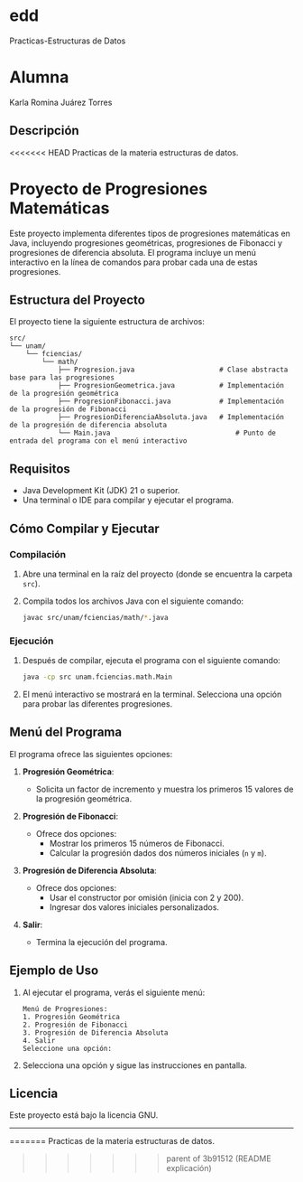 # edd
Practicas-Estructuras de Datos
# Alumna
Karla Romina Juárez Torres
## Descripción
<<<<<<< HEAD
Practicas de la materia estructuras de datos.

# Proyecto de Progresiones Matemáticas

Este proyecto implementa diferentes tipos de progresiones matemáticas en Java, incluyendo progresiones geométricas, progresiones de Fibonacci y progresiones de diferencia absoluta. El programa incluye un menú interactivo en la línea de comandos para probar cada una de estas progresiones.

## Estructura del Proyecto

El proyecto tiene la siguiente estructura de archivos:

```
src/
└── unam/
    └── fciencias/
        └── math/
            ├── Progresion.java                     # Clase abstracta base para las progresiones
            ├── ProgresionGeometrica.java           # Implementación de la progresión geométrica
            ├── ProgresionFibonacci.java            # Implementación de la progresión de Fibonacci
            ├── ProgresionDiferenciaAbsoluta.java   # Implementación de la progresión de diferencia absoluta
            └── Main.java                               # Punto de entrada del programa con el menú interactivo
```

## Requisitos

- Java Development Kit (JDK) 21 o superior.
- Una terminal o IDE para compilar y ejecutar el programa.

## Cómo Compilar y Ejecutar

### Compilación

1. Abre una terminal en la raíz del proyecto (donde se encuentra la carpeta `src`).
2. Compila todos los archivos Java con el siguiente comando:

   ```bash
   javac src/unam/fciencias/math/*.java
   ```

### Ejecución

1. Después de compilar, ejecuta el programa con el siguiente comando:

   ```bash
   java -cp src unam.fciencias.math.Main
   ```

2. El menú interactivo se mostrará en la terminal. Selecciona una opción para probar las diferentes progresiones.

## Menú del Programa

El programa ofrece las siguientes opciones:

1. **Progresión Geométrica**:
   - Solicita un factor de incremento y muestra los primeros 15 valores de la progresión geométrica.

2. **Progresión de Fibonacci**:
   - Ofrece dos opciones:
     - Mostrar los primeros 15 números de Fibonacci.
     - Calcular la progresión dados dos números iniciales (`n` y `m`).

3. **Progresión de Diferencia Absoluta**:
   - Ofrece dos opciones:
     - Usar el constructor por omisión (inicia con 2 y 200).
     - Ingresar dos valores iniciales personalizados.

4. **Salir**:
   - Termina la ejecución del programa.

## Ejemplo de Uso

1. Al ejecutar el programa, verás el siguiente menú:

   ```
   Menú de Progresiones:
   1. Progresión Geométrica
   2. Progresión de Fibonacci
   3. Progresión de Diferencia Absoluta
   4. Salir
   Seleccione una opción: 
   ```

2. Selecciona una opción y sigue las instrucciones en pantalla.

## Licencia

Este proyecto está bajo la licencia GNU.

---
=======
Practicas de la materia estructuras de datos.
>>>>>>> parent of 3b91512 (README explicación)
